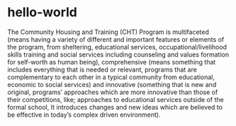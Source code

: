 # hello-world
The Community Housing and Training (CHT) Program is multifaceted (means having a variety of different and important features or elements of the program, from sheltering, educational services, occupational/livelihood skills training and social services including counseling and values formation for self-worth as human being), comprehensive (means something that includes everything that is needed or relevant, programs that are complementary to each other in a typical community from educational, economic to social services) and innovative (something that is new and original, programs’ approaches which are more innovative than those of their competitions, like; approaches to educational services outside of the formal school, It introduces changes and new ideas which are believed to be effective in today’s complex driven environment). 
